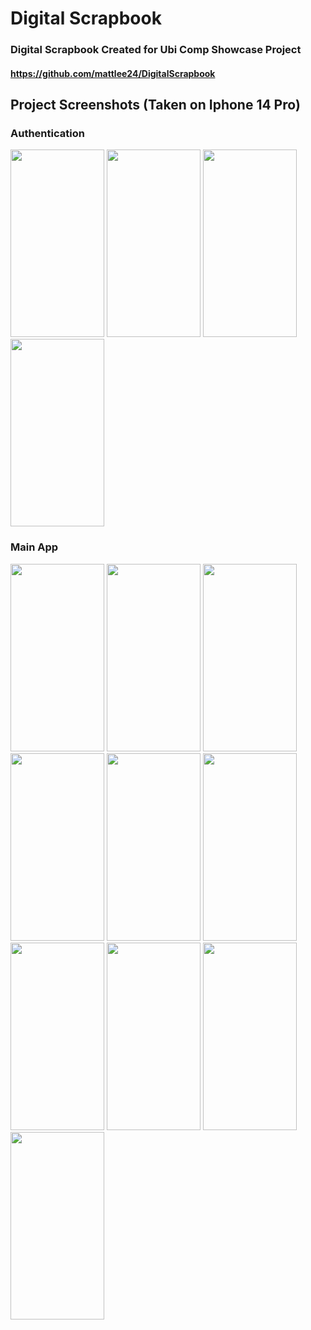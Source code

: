 # Digital Scrapbook 
### Digital Scrapbook Created for Ubi Comp Showcase Project

#### https://github.com/mattlee24/DigitalScrapbook

## Project Screenshots (Taken on Iphone 14 Pro)
 
 ### Authentication
 
 <p float="left">
  <img src="https://user-images.githubusercontent.com/55798759/211836593-15ab709c-523b-4248-93b4-3f6626e9d356.PNG" width="150" height="300">
  <img src="https://user-images.githubusercontent.com/55798759/211836602-279cbc59-9931-47a2-8662-b9d767f13be6.PNG" width="150" height="300">
  <img src="https://user-images.githubusercontent.com/55798759/211836724-c23b0ec2-e24a-483e-b2e3-a87ceb95d514.PNG" width="150" height="300">
  <img src="https://user-images.githubusercontent.com/55798759/211836726-edd4bb01-9bf0-4ba7-9b41-6ac49bd585b0.PNG" width="150" height="300">
 </p>
 
 ### Main App
 
 <p float="left">
  <img src="https://user-images.githubusercontent.com/55798759/211836625-3fcada97-7c4e-4bc1-a4c7-7e6811f87665.PNG" width="150" height="300">
  <img src="https://user-images.githubusercontent.com/55798759/211836634-d18d5c42-368d-45cd-98ce-646c5d70f40a.PNG" width="150" height="300">
  <img src="https://user-images.githubusercontent.com/55798759/211836646-067c2b4d-a4e1-4219-bbd7-e0c95342f6ef.PNG" width="150" height="300">
  <img src="https://user-images.githubusercontent.com/55798759/211836664-91a5025f-ddb6-4d43-ac27-ac696b2b6d78.PNG" width="150" height="300">
  <img src="https://user-images.githubusercontent.com/55798759/211836669-d8688527-4197-497a-ae82-93c4801531af.PNG" width="150" height="300">
  <img src="https://user-images.githubusercontent.com/55798759/211836673-c95e9e53-7216-4fcb-954a-bd464e302fca.PNG" width="150" height="300">
  <img src="https://user-images.githubusercontent.com/55798759/211836676-6ce33394-6da8-4b6e-a30d-023dd5333f97.PNG" width="150" height="300">
  <img src="https://user-images.githubusercontent.com/55798759/211836693-c96c1b5d-d437-452d-9446-9ac7f51a169d.PNG" width="150" height="300">
  <img src="https://user-images.githubusercontent.com/55798759/211836701-9b3203af-1914-4f23-ac8a-7cb78fe0f2d5.PNG" width="150" height="300">
  <img src="https://user-images.githubusercontent.com/55798759/211836711-c6ea9a59-2a89-4d68-8e6a-993949514447.PNG" width="150" height="300">
 </p>
